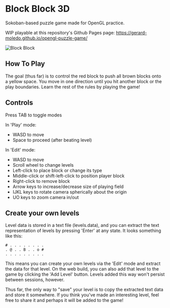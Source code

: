 # Block Block 3D
Sokoban-based puzzle game made for OpenGL practice.

WIP playable at this repository's Github Pages page: https://gerard-moledo.github.io/opengl-puzzle-game/

![Block Block](https://user-images.githubusercontent.com/72152123/177729391-5f1cfd8b-782e-4b41-8410-5b0ff7e02b7d.gif)

How To Play
-----------
The goal (thus far) is to control the red block to push all brown blocks onto a yellow space.
You move in one direction until you hit another block or the play boundaries.
Learn the rest of the rules by playing the game!

Controls
--------
Press TAB to toggle modes

In 'Play' mode:
- WASD to move
- Space to proceed (after beating level)

In 'Edit' mode:
- WASD to move
- Scroll wheel to change levels
- Left-click to place block or change its type
- Middle-click or shift-left-click to position player block
- Right-click to remove block
- Arrow keys to increase/decrease size of playing field
- IJKL keys to rotate camera spherically about the origin
- UO keys to zoom camera in/out

Create your own levels
----------------------
Level data is stored in a text file (levels.data), and you can extract the text representation of levels by pressing 'Enter' at any state. It looks something like this:

```
# . . . . . . . . 
. @ . . B . . o # 
. . . . . . . . . 
```
This means you can create your own levels via the 'Edit' mode and extract the data for that level. On the web build, you can also add that level to the game by clicking the 'Add Level' button. Levels added this way won't persist between sessions, however.

Thus far, the only way to "save" your level is to copy the extracted text data and store it somewhere. If you think you've made an interesting level, feel free to share it and perhaps it will be added to the game!
